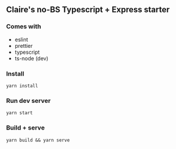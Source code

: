 ## Claire's no-BS Typescript + Express starter

### Comes with

- eslint
- prettier
- typescript
- ts-node (dev)

### Install

`yarn install`

### Run dev server

`yarn start`

### Build + serve

`yarn build && yarn serve`
